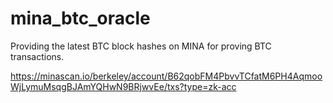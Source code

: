 # mina_btc_oracle

Providing the latest BTC block hashes on MINA for proving BTC transactions.

https://minascan.io/berkeley/account/B62qobFM4PbvvTCfatM6PH4AqmooWjLymuMsqgBJAmYQHwN9BRjwvEe/txs?type=zk-acc
